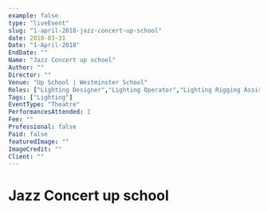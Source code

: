 ```yaml
---
example: false
type: "liveEvent"
slug: "1-april-2018-jazz-concert-up-school"
date: 2018-03-31
Date: "1-April-2018"
EndDate: ""
Name: "Jazz Concert up school"
Author: ""
Director: ""
Venue: "Up School | Westminster School"
Roles: ["Lighting Designer","Lighting Operator","Lighting Rigging Assistant"]
Tags: ["Lighting"]
EventType: "Theatre"
PerformancesAttended: 1
Fee: ""
Professional: false
Paid: false
featuredImage: ""
ImageCredit: ""
Client: ""
---
```


# Jazz Concert up school

